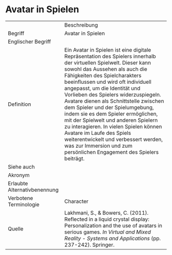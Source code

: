 # Avatar in Spielen

<link-summary rel="summary"/>
<card-summary rel="summary"/>
<web-summary rel="summary"/>


<table>
    <tr>
        <td></td>
        <td>Beschreibung</td>
    </tr>
    <tr>
        <td>Begriff</td>
        <td>Avatar in Spielen</td>
    </tr>
    <tr>
        <td>Englischer Begriff</td>
        <td></td>
    </tr>
    <tr>
        <td>Definition</td>
        <td id="summary">
            Ein Avatar in Spielen ist eine digitale Repräsentation des Spielers innerhalb der virtuellen Spielwelt. 
            Dieser kann sowohl das Aussehen als auch die Fähigkeiten des Spielcharakters beeinflussen und 
            wird oft individuell angepasst, um die Identität und Vorlieben des Spielers widerzuspiegeln. 
            Avatare dienen als Schnittstelle zwischen dem Spieler und der Spielumgebung, 
            indem sie es dem Spieler ermöglichen, mit der Spielwelt und anderen Spielern zu interagieren. 
            In vielen Spielen können Avatare im Laufe des Spiels weiterentwickelt und verbessert werden, 
            was zur Immersion und zum persönlichen Engagement des Spielers beiträgt.
        </td>
    </tr>  
    <tr>
        <td>Siehe auch</td>
        <td><a href="Avatar-GE.md"/></td>
    </tr>
    <tr>
        <td>Akronym</td>
        <td></td>
    </tr>
   <tr>
        <td>Erlaubte Alternativbenennung</td>
        <td></td>
    </tr>
   <tr>
        <td>Verbotene Terminologie</td>
        <td>Character</td>
    </tr>
   <tr>
        <td>Quelle</td>
        <td>
            Lakhmani, S., & Bowers, C. (2011). 
            Reflected in a liquid crystal display: Personalization and the use of avatars in serious games. 
            <i>In Virtual and Mixed Reality - Systems and Applications</i> (pp. 237-242). Springer.
        </td>
    </tr>
</table>